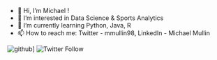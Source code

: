 - 👋 Hi, I’m Michael !
- 👀 I’m interested in Data Science & Sports Analytics
- 🌱 I’m currently learning Python, Java, R
- 📫 How to reach me: Twitter - mmullin98, 
                       LinkedIn - Michael Mullin


![github](https://img.shields.io/badge/GitHub-000000?style=for-the-badge&logo=GitHub&logoColor=white)]
![Twitter Follow](https://img.shields.io/twitter/follow/mmullin98?style=social)
